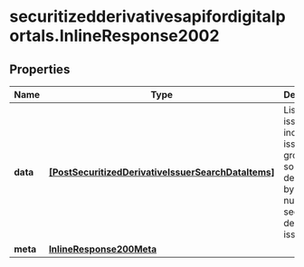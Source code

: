 # securitizedderivativesapifordigitalportals.InlineResponse2002

## Properties

Name | Type | Description | Notes
------------ | ------------- | ------------- | -------------
**data** | [**[PostSecuritizedDerivativeIssuerSearchDataItems]**](PostSecuritizedDerivativeIssuerSearchDataItems.md) | List of issuers, including issuer groups, sorted descending by the number of securitized derivatives issued. | [optional] 
**meta** | [**InlineResponse200Meta**](InlineResponse200Meta.md) |  | [optional] 


